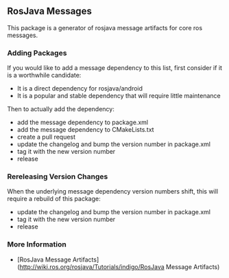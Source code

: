## RosJava Messages

This package is a generator of rosjava message artifacts for core ros messages.

### Adding Packages

If you would like to add a message dependency to this list, first consider
if it is a worthwhile candidate:

* It is a direct dependency for rosjava/android
* It is a popular and stable dependency that will require little maintenance

Then to actually add the dependency:

* add the message dependency to package.xml
* add the message dependency to CMakeLists.txt
* create a pull request
* update the changelog and bump the version number in package.xml
* tag it with the new version number
* release

### Rereleasing Version Changes

When the underlying message dependency version numbers shift, this will
require a rebuild of this package:

* update the changelog and bump the version number in package.xml
* tag it with the new version number
* release

### More Information

* [RosJava Message Artifacts](http://wiki.ros.org/rosjava/Tutorials/indigo/RosJava Message Artifacts)

